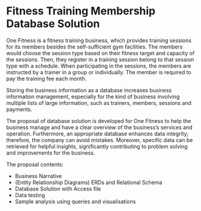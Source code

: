# Fitness Training Membership Database Solution

One Fitness is a fitness training business, which provides training sessions for its members besides the self-sufficient gym facilities. The members would choose the session type based on their fitness target and capacity of the sessions. Then, they register in a training session belong to that session type with a schedule. When participating in the sessions, the members are instructed by a trainer in a group or individually. The member is required to pay the training fee each month.

Storing the business information as a database increases business information management, especially for the kind of business involving multiple lists of large information, such as trainers, members, sessions and payments.

The proposal of database solution is developed for One Fitness to help the business manage and have a clear overview of the business’s services and operation. Furthermore, an appropriate database enhances data integrity; therefore, the company can avoid mistakes. Moreover, specific data can be retrieved for helpful insights, significantly contributing to problem solving and improvements for the business.

The proposal contents:
- Business Narrative
- (Entity Relationship Diagrams) ERDs and Relational Schema
- Database Solution with Access file
- Data testing
- Sample analysis using queries and visualisations
